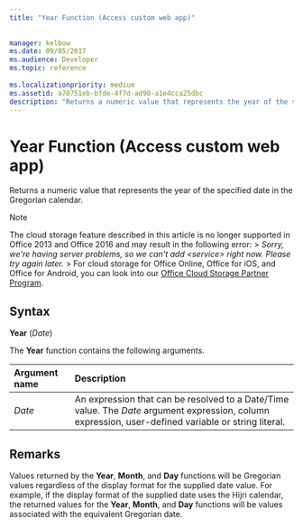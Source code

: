```yaml
---
title: "Year Function (Access custom web app)"
 
 
manager: kelbow
ms.date: 09/05/2017
ms.audience: Developer
ms.topic: reference
  
ms.localizationpriority: medium
ms.assetid: a70751eb-bfde-4f7d-ad90-a1e4cca25dbc
description: "Returns a numeric value that represents the year of the specified date in the Gregorian calendar."
---
```


# Year Function (Access custom web app)

Returns a numeric value that represents the year of the specified date in the Gregorian calendar.
  
> [!NOTE]
> The cloud storage feature described in this article is no longer supported in Office 2013 and Office 2016 and may result in the following error: >  *Sorry, we're having server problems, so we can't add \<service\> right now. Please try again later.* > For cloud storage for Office Online, Office for iOS, and Office for Android, you can look into our [Office Cloud Storage Partner Program](https://dev.office.com/programs/officecloudstorage). 
  
## Syntax

 **Year** (*Date*) 
  
The **Year** function contains the following arguments. 
  
|**Argument name**|**Description**|
|:-----|:-----|
| *Date*  <br/> |An expression that can be resolved to a Date/Time value. The  *Date*  argument expression, column expression, user-defined variable or string literal.  <br/> |
   
## Remarks

Values returned by the **Year**, **Month**, and **Day** functions will be Gregorian values regardless of the display format for the supplied date value. For example, if the display format of the supplied date uses the Hijri calendar, the returned values for the **Year**, **Month**, and **Day** functions will be values associated with the equivalent Gregorian date. 
  

